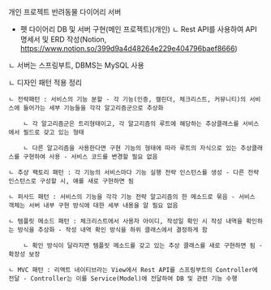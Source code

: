 개인 프로젝트 반려동물 다이어리 서버

- 펫 다이어리 DB 및 서버 구현(메인 프로젝트)(개인)
ㄴ Rest API를 사용하여 API 명세서 및 ERD 작성(Notion, https://www.notion.so/399d9a4d48264e229e404796baef8666)

ㄴ 서버는 스프링부트, DBMS는 MySQL 사용

ㄴ 디자인 패턴 적용 정리

    ㄴ 전략패턴 : 서비스의 기능 분할 - 각 기능(인증, 캘린더, 체크리스트, 커뮤니티)의 서비스에 들어가는 세부 기능들을 각각 알고리즘군으로 추상화
    
        ㄴ 각 알고리즘군은 트리형태이고, 각 알고리즘의 루트에 해당하는 추상클래스를 서비스에서 필드로 갖고 있는 형태
        
        ㄴ 다른 알고리즘을 사용한다면 구현 기능의 형태에 따라 루트의 자식으로 있는 추상클래스를 구현하여 사용 - 서비스 코드를 변경할 필요 없음
        
    ㄴ 추상 팩토리 패턴 : 각 기능의 서비스마다 기능 실행 전략 인스턴스를 생성 - 다른 전략 인스턴스로 구성할 시, 얘를 새로 구현하면 됨
    
    ㄴ 퍼사드 패턴 : 서비스의 기능을 각각 기능 전략 알고리즘의 한 메소드로 묶음 - 서비스 객체는 서버 내부 구현 방식에 대한 세부 내용을 알 필요 없음
    
    ㄴ 템플릿 메소드 패턴 : 체크리스트에서 사용자 아이디, 작성일 확인 시 작성 내역을 확인하는 방식을 추상화 - 작성 내역 확인 방식을 하위 클래스에서 결정하게 함
    
        ㄴ 확인 방식이 달라지면 템플릿 메소드를 갖고 있는 추상 클래스를 새로 구현하면 됨 - 확장성 보장
        
    ㄴ MVC 패턴 : 리액트 네이티브라는 View에서 Rest API를 스프링부트의 Controller에 전달 - Controller는 이를 Service(Model)에 전달하여 DB 및 관련 기능 수행
